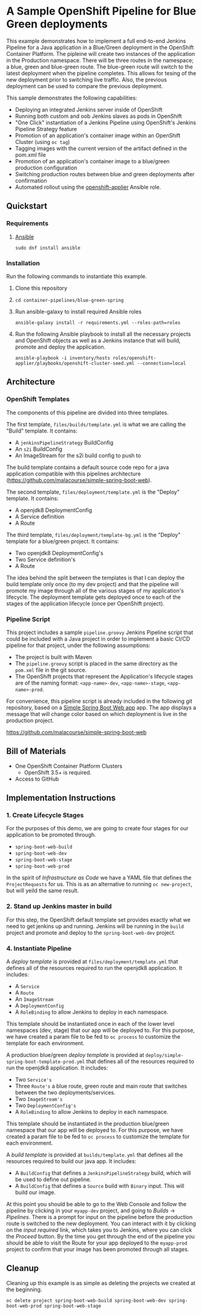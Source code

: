 # A Sample OpenShift Pipeline for Blue Green deployments

This example demonstrates how to implement a full end-to-end Jenkins Pipeline for a Java application in a Blue/Green deployment in the OpenShift Container Platform. The pipleine will create two instances of the application in the Production namespace.  There will be three routes in the namespace; a blue, green and blue-green route.  The blue-green route will switch to the latest deployment when the pipeline completes.  This allows for tesing of the new deployment prior to switching live traffic.  Also, the previous deployment can be used to compare the previous deployment.

This sample demonstrates the following capabilities:

* Deploying an integrated Jenkins server inside of OpenShift
* Running both custom and oob Jenkins slaves as pods in OpenShift
* "One Click" instantiation of a Jenkins Pipeline using OpenShift's Jenkins Pipeline Strategy feature
* Promotion of an application's container image within an OpenShift Cluster (using `oc tag`)
* Tagging images with the current version of the artifact defined in the pom.xml file
* Promotion of an application's container image to a blue/green production configuration
* Switching production routes between blue and green deployments after confirmation
* Automated rollout using the [openshift-applier](https://github.com/redhat-cop/openshift-applier/tree/master/roles/openshift-applier) Ansible role.

## Quickstart

### Requirements
1. [Ansible](https://www.ansible.com/)

    ```
    sudo dnf install ansible
    ```

### Installation
Run the following commands to instantiate this example.
1. Clone this repository
2. `cd container-pipelines/blue-green-spring`
3. Run ansible-galaxy to install required Ansible roles

    ```
    ansible-galaxy install -r requirements.yml --roles-path=roles
    ```

4. Run the following Ansible playbook to install all the necessary projects and OpenShift objects as well as a Jenkins instance that will build, promote and deploy the application.

    ```
    ansible-playbook -i inventory/hosts roles/openshift-applier/playbooks/openshift-cluster-seed.yml --connection=local
    ```

## Architecture

### OpenShift Templates

The components of this pipeline are divided into three templates.

The first template, `files/builds/template.yml` is what we are calling the "Build" template. It contains:

* A `jenkinsPipelineStrategy` BuildConfig
* An `s2i` BuildConfig
* An ImageStream for the s2i build config to push to

The build template contains a default source code repo for a java application compatible with this pipelines architecture (https://github.com/malacourse/simple-spring-boot-web).

The second template, `files/deployment/template.yml` is the "Deploy" template. It contains:

* A openjdk8 DeploymentConfig
* A Service definition
* A Route

The third template, `files/deployment/template-bg.yml` is the "Deploy" template for a blue/green project. It contains:

* Two openjdk8 DeploymentConfig's
* Two Service definition's
* A Route

The idea behind the split between the templates is that I can deploy the build template only once (to my dev project) and that the pipeline will promote my image through all of the various stages of my application's lifecycle. The deployment template gets deployed once to each of the stages of the application lifecycle (once per OpenShift project).

### Pipeline Script

This project includes a sample `pipeline.groovy` Jenkins Pipeline script that could be included with a Java project in order to implement a basic CI/CD pipeline for that project, under the following assumptions:

* The project is built with Maven
* The `pipeline.groovy` script is placed in the same directory as the `pom.xml` file in the git source.
* The OpenShift projects that represent the Application's lifecycle stages are of the naming format: `<app-name>-dev`, `<app-name>-stage`, `<app-name>-prod`.

For convenience, this pipeline script is already included in the following git repository, based on a [Simple Spring Boot Web app](https://github.com/malacourse/simple-spring-boot-web) app.  The app displays a message that will change color based on which deployment is live in the production project.

https://github.com/malacourse/simple-spring-boot-web

## Bill of Materials

* One OpenShift Container Platform Clusters
  * OpenShift 3.5+ is required.
* Access to GitHub

## Implementation Instructions

### 1. Create Lifecycle Stages

For the purposes of this demo, we are going to create four stages for our application to be promoted through.

- `spring-boot-web-build`
- `spring-boot-web-dev`
- `spring-boot-web-stage`
- `spring-boot-web-prod`

In the spirit of _Infrastructure as Code_ we have a YAML file that defines the `ProjectRequests` for us. This is as an alternative to running `oc new-project`, but will yeild the same result.

### 2. Stand up Jenkins master in build

For this step, the OpenShift default template set provides exactly what we need to get jenkins up and running. Jenkins will be running in the `build` project and promote and deploy to the `spring-boot-web-dev` project.

### 4. Instantiate Pipeline

A _deploy template_ is provided at `files/deployment/template.yml` that defines all of the resources required to run the openjdk8 application. It includes:

* A `Service`
* A `Route`
* An `ImageStream`
* A `DeploymentConfig`
* A `RoleBinding` to allow Jenkins to deploy in each namespace.

This template should be instantiated once in each of the lower level namespaces (dev, stage) that our app will be deployed to. For this purpose, we have created a param file to be fed to `oc process` to customize the template for each environment.

A production blue/green _deploy template_ is provided at `deploy/simple-spring-boot-template-prod.yml` that defines all of the resources required to run the openjdk8 application. It includes:

* Two `Service's`
* Three `Route's` a blue route, green route and main route that switches between the two deployments/services.
* Two `ImageStream's`
* Two `DeploymentConfig's`
* A `RoleBinding` to allow Jenkins to deploy in each namespace.

This template should be instantiated in the production blue/green namespace that our app will be deployed to. For this purpose, we have created a param file to be fed to `oc process` to customize the template for each environment.

A _build template_ is provided at `builds/template.yml` that defines all the resources required to build our java app. It includes:

* A `BuildConfig` that defines a `JenkinsPipelineStrategy` build, which will be used to define out pipeline.
* A `BuildConfig` that defines a `Source` build with `Binary` input. This will build our image.

At this point you should be able to go to the Web Console and follow the pipeline by clicking in your `myapp-dev` project, and going to *Builds* -> *Pipelines*. There is a prompt for input on the pipeline before the production route is switched to the new deployment. You can interact with it by clicking on the _input required_ link, which takes you to Jenkins, where you can click the *Proceed* button. By the time you get through the end of the pipeline you should be able to visit the Route for your app deployed to the `myapp-prod` project to confirm that your image has been promoted through all stages.

## Cleanup

Cleaning up this example is as simple as deleting the projects we created at the beginning.

```
oc delete project spring-boot-web-build spring-boot-web-dev spring-boot-web-prod spring-boot-web-stage
```
